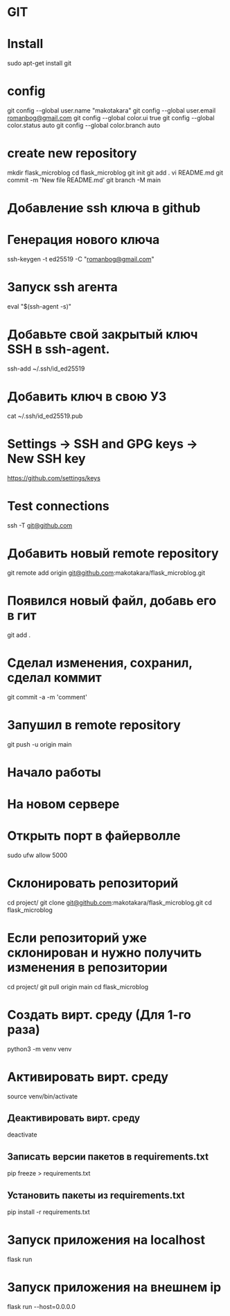 # GIT
# Install
sudo apt-get install git
# config
git config --global user.name "makotakara"
git config --global user.email romanbog@gmail.com
git config --global color.ui true
git config --global color.status auto
git config --global color.branch auto

# create new repository
mkdir flask_microblog 
cd flask_microblog
git init
git add .
vi README.md
git commit -m 'New file README.md'
git branch -M main

# Добавление ssh ключа в github
# Генерация нового ключа
ssh-keygen -t ed25519 -C "romanbog@gmail.com"
# Запуск ssh агента
eval "$(ssh-agent -s)"
# Добавьте свой закрытый ключ SSH в ssh-agent.
ssh-add ~/.ssh/id_ed25519
# Добавить ключ в свою УЗ
cat ~/.ssh/id_ed25519.pub
# Settings -> SSH and GPG keys -> New SSH key
https://github.com/settings/keys
# Test connections
ssh -T git@github.com

# Добавить новый remote repository
git remote add origin git@github.com:makotakara/flask_microblog.git

# Появился новый файл, добавь его в гит
git add .
# Сделал изменения, сохранил, сделал коммит
git commit -a -m 'comment'
# Запушил в remote repository
git push -u origin main

# Начало работы
# На новом сервере
# Открыть порт в файерволле
sudo ufw allow 5000

# Склонировать репозиторий
cd project/
git clone git@github.com:makotakara/flask_microblog.git
cd flask_microblog

# Если репозиторий уже склонирован и нужно получить изменения в репозитории
cd project/
git pull origin main
cd flask_microblog

# Создать вирт. среду (Для 1-го раза)
python3 -m venv venv
# Активировать вирт. среду
source venv/bin/activate
## Деактивировать вирт. среду
deactivate

## Записать версии пакетов в requirements.txt
pip freeze > requirements.txt
## Установить пакеты из requirements.txt 
pip install -r requirements.txt

# Запуск приложения на localhost
flask run
# Запуск приложения на внешнем ip
flask run --host=0.0.0.0